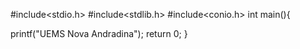 #include<stdio.h>
#include<stdlib.h>
#include<conio.h>
int main(){

printf("UEMS Nova Andradina");
return 0;
}
